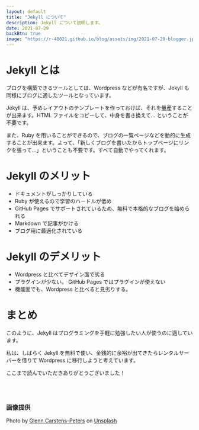 ```yaml
---
layout: default
title: "Jekyll について"
description: Jekyll について説明します。
date: 2021-07-29
backBtn: true
image: "https://r-40021.github.io/blog/assets/img/2021-07-29-blogger.jpg"
---
```


# Jekyll とは
ブログを構築できるツールとしては、Wordpress などが有名ですが、Jekyll も同様にブログに適したツールとなっています。

Jekyll は、予めレイアウトのテンプレートを作っておけば、それを量産することが出来ます。HTML ファイルをコピーして、中身を書き換えて... ということが不要です。

また、Ruby を用いることができるので、ブログの一覧ページなどを動的に生成することが出来ます。よって、「新しくブログを書いたからトップページにリンクを張って...」ということも不要です。すべて自動でやってくれます。

# Jekyll のメリット
- ドキュメントがしっかりしている
- Ruby が使えるので学習のハードルが低め
- GitHub Pages でサポートされているため、無料で本格的なブログを始められる
- Markdown で記事がかける
- ブログ用に最適化されている

# Jekyll のデメリット
- Wordpress と比べてデザイン面で劣る
- プラグインが少ない。
GitHub Pages ではプラグインが使えない
- 機能面でも、Wordpress と比べると見劣りする。

# まとめ
このように、Jekyll はプログラミングを手軽に勉強したい人が使うのに適しています。

私は、しばらく Jekyll を無料で使い、金銭的に余裕が出てきたらレンタルサーバーを借りて Wordpress に移行しようと考えています。

ここまで読んでいただきありがとうございました！

<br><br>

### 画像提供
Photo by <a href="https://unsplash.com/@glenncarstenspeters?utm_source=unsplash&utm_medium=referral&utm_content=creditCopyText">Glenn Carstens-Peters</a> on <a href="https://unsplash.com/?utm_source=unsplash&utm_medium=referral&utm_content=creditCopyText">Unsplash</a>
  
